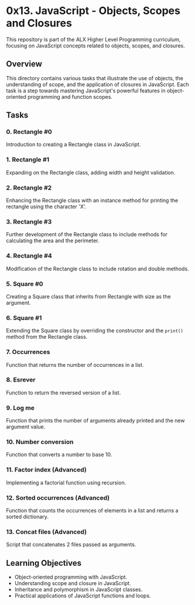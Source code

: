 # 0x13. JavaScript - Objects, Scopes and Closures

This repository is part of the ALX Higher Level Programming curriculum, focusing on JavaScript concepts related to objects, scopes, and closures.

## Overview

This directory contains various tasks that illustrate the use of objects, the understanding of scope, and the application of closures in JavaScript. Each task is a step towards mastering JavaScript's powerful features in object-oriented programming and function scopes.

## Tasks

### 0. Rectangle #0
Introduction to creating a Rectangle class in JavaScript.

### 1. Rectangle #1
Expanding on the Rectangle class, adding width and height validation.

### 2. Rectangle #2
Enhancing the Rectangle class with an instance method for printing the rectangle using the character 'X'.

### 3. Rectangle #3
Further development of the Rectangle class to include methods for calculating the area and the perimeter.

### 4. Rectangle #4
Modification of the Rectangle class to include rotation and double methods.

### 5. Square #0
Creating a Square class that inherits from Rectangle with size as the argument.

### 6. Square #1
Extending the Square class by overriding the constructor and the `print()` method from the Rectangle class.

### 7. Occurrences
Function that returns the number of occurrences in a list.

### 8. Esrever
Function to return the reversed version of a list.

### 9. Log me
Function that prints the number of arguments already printed and the new argument value.

### 10. Number conversion
Function that converts a number to base 10.

### 11. Factor index (Advanced)
Implementing a factorial function using recursion.

### 12. Sorted occurrences (Advanced)
Function that counts the occurrences of elements in a list and returns a sorted dictionary.

### 13. Concat files (Advanced)
Script that concatenates 2 files passed as arguments.

## Learning Objectives
- Object-oriented programming with JavaScript.
- Understanding scope and closure in JavaScript.
- Inheritance and polymorphism in JavaScript classes.
- Practical applications of JavaScript functions and loops.
